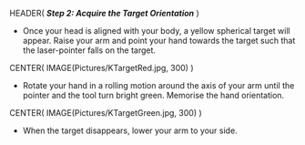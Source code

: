 HEADER( *__Step 2: Acquire the Target Orientation__* )

- Once your head is aligned with your body, a yellow spherical target will appear. 
Raise your arm and point your hand towards the target such that the laser-pointer falls on the target.

CENTER( IMAGE(Pictures/KTargetRed.jpg, 300) )

- Rotate your hand in a rolling motion around the axis of your arm until the pointer and the tool turn bright green.
Memorise the hand orientation.

CENTER( IMAGE(Pictures/KTargetGreen.jpg, 300) )

- When the target disappears, lower your arm to your side.

